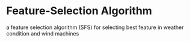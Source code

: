 # Feature-Selection Algorithm
a feature selection algorithm (SFS) for selecting best feature in weather condition and wind machines

